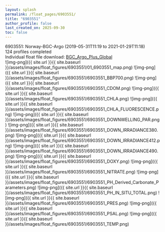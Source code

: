 ```yaml
---
layout: splash
permalink: /float_pages/6903551/
title: "6903551"
author_profile: false
last_created_on: 2025-09-30
toc: false
---
```

 
6903551: Norway-BGC-Argo (2019-05-31T11:19 to 2021-01-29T11:18)\
124 profiles completed\
Individual float file download: [BGC_Argo_Plus_Global](https://ftp.soest.hawaii.edu/bgc_argo_plus/Individual_Floats/outliers_removed/6903551_Sprof_processed.nc)\
![img-png]({{ site.url }}{{ site.baseurl }}/assets/images/float_figures/6903551/01_6903551_map.png)
![img-png]({{ site.url }}{{ site.baseurl }}/assets/images/float_figures/6903551/6903551_BBP700.png)
![img-png]({{ site.url }}{{ site.baseurl }}/assets/images/float_figures/6903551/6903551_CDOM.png)
![img-png]({{ site.url }}{{ site.baseurl }}/assets/images/float_figures/6903551/6903551_CHLA.png)
![img-png]({{ site.url }}{{ site.baseurl }}/assets/images/float_figures/6903551/6903551_CHLA_FLUORESCENCE.png)
![img-png]({{ site.url }}{{ site.baseurl }}/assets/images/float_figures/6903551/6903551_DOWNWELLING_PAR.png)
![img-png]({{ site.url }}{{ site.baseurl }}/assets/images/float_figures/6903551/6903551_DOWN_IRRADIANCE380.png)
![img-png]({{ site.url }}{{ site.baseurl }}/assets/images/float_figures/6903551/6903551_DOWN_IRRADIANCE412.png)
![img-png]({{ site.url }}{{ site.baseurl }}/assets/images/float_figures/6903551/6903551_DOWN_IRRADIANCE490.png)
![img-png]({{ site.url }}{{ site.baseurl }}/assets/images/float_figures/6903551/6903551_DOXY.png)
![img-png]({{ site.url }}{{ site.baseurl }}/assets/images/float_figures/6903551/6903551_NITRATE.png)
![img-png]({{ site.url }}{{ site.baseurl }}/assets/images/float_figures/6903551/6903551_PH_Derived_Carbonate_Parameters.png)
![img-png]({{ site.url }}{{ site.baseurl }}/assets/images/float_figures/6903551/6903551_PH_IN_SITU_TOTAL.png)
![img-png]({{ site.url }}{{ site.baseurl }}/assets/images/float_figures/6903551/6903551_PRES.png)
![img-png]({{ site.url }}{{ site.baseurl }}/assets/images/float_figures/6903551/6903551_PSAL.png)
![img-png]({{ site.url }}{{ site.baseurl }}/assets/images/float_figures/6903551/6903551_TEMP.png)
